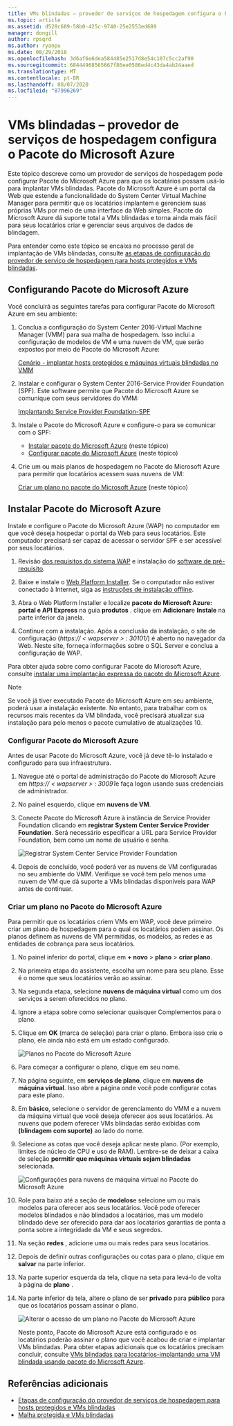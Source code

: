 ```yaml
---
title: VMs blindadas – provedor de serviços de hospedagem configura o Pacote do Microsoft Azure
ms.topic: article
ms.assetid: d528c689-58b0-425c-9740-25e2553ed689
manager: dongill
author: rpsqrd
ms.author: ryanpu
ms.date: 08/29/2018
ms.openlocfilehash: 3d6af6e6dea584485e2517d8e54c107c5cc2af90
ms.sourcegitcommit: 68444968565667f86ee0586ed4c43da4ab24aaed
ms.translationtype: MT
ms.contentlocale: pt-BR
ms.lasthandoff: 08/07/2020
ms.locfileid: "87996269"
---
```

# <a name="shielded-vms---hosting-service-provider-sets-up-windows-azure-pack"></a>VMs blindadas – provedor de serviços de hospedagem configura o Pacote do Microsoft Azure

Este tópico descreve como um provedor de serviços de hospedagem pode configurar Pacote do Microsoft Azure para que os locatários possam usá-lo para implantar VMs blindadas. Pacote do Microsoft Azure é um portal da Web que estende a funcionalidade do System Center Virtual Machine Manager para permitir que os locatários implantem e gerenciem suas próprias VMs por meio de uma interface da Web simples. Pacote do Microsoft Azure dá suporte total a VMs blindadas e torna ainda mais fácil para seus locatários criar e gerenciar seus arquivos de dados de blindagem.

Para entender como este tópico se encaixa no processo geral de implantação de VMs blindadas, consulte [as etapas de configuração do provedor de serviço de hospedagem para hosts protegidos e VMs blindadas](guarded-fabric-configuration-scenarios-for-shielded-vms-overview.md).

## <a name="setting-up-windows-azure-pack"></a>Configurando Pacote do Microsoft Azure

Você concluirá as seguintes tarefas para configurar Pacote do Microsoft Azure em seu ambiente:

1. Conclua a configuração do System Center 2016-Virtual Machine Manager (VMM) para sua malha de hospedagem. Isso inclui a configuração de modelos de VM e uma nuvem de VM, que serão expostos por meio de Pacote do Microsoft Azure:

    [Cenário - implantar hosts protegidos e máquinas virtuais blindadas no VMM](/system-center/vmm/deploy-guarded-host-fabric?view=sc-vmm-2019)

2. Instalar e configurar o System Center 2016-Service Provider Foundation (SPF). Este software permite que Pacote do Microsoft Azure se comunique com seus servidores do VMM:

    [Implantando Service Provider Foundation-SPF](https://technet.microsoft.com/system-center-docs/spf/deploy/deploy-spf)

3. Instale o Pacote do Microsoft Azure e configure-o para se comunicar com o SPF:

    - [Instalar pacote do Microsoft Azure](#install-windows-azure-pack) (neste tópico)
    - [Configurar pacote do Microsoft Azure](#configure-windows-azure-pack) (neste tópico)

4. Crie um ou mais planos de hospedagem no Pacote do Microsoft Azure para permitir que locatários acessem suas nuvens de VM:

    [Criar um plano no pacote do Microsoft Azure](#create-a-plan-in-windows-azure-pack) (neste tópico)

## <a name="install-windows-azure-pack"></a>Instalar Pacote do Microsoft Azure

Instale e configure o Pacote do Microsoft Azure (WAP) no computador em que você deseja hospedar o portal da Web para seus locatários. Este computador precisará ser capaz de acessar o servidor SPF e ser acessível por seus locatários.

1.  Revisão [dos requisitos do sistema WAP](/previous-versions/azure/windows-server-azure-pack/dn296442(v=technet.10)) e instalação do [software de pré-requisito](/previous-versions/azure/windows-server-azure-pack/dn469335(v=technet.10)).

2.  Baixe e instale o [Web Platform Installer](https://www.microsoft.com/web/downloads/platform.aspx). Se o computador não estiver conectado à Internet, siga as [instruções de instalação offline](https://www.iis.net/learn/install/web-platform-installer/web-platform-installer-v4-command-line-webpicmdexe-rtw-release).

3.  Abra o Web Platform Installer e localize **pacote do Microsoft Azure: portal e API Express** na guia **produtos** . clique em **Adicionar**e **Instale** na parte inferior da janela.

4.  Continue com a instalação. Após a conclusão da instalação, o site de configuração (*https:// &lt; wapserver &gt; : 30101/*) é aberto no navegador da Web. Neste site, forneça informações sobre o SQL Server e conclua a configuração de WAP.

Para obter ajuda sobre como configurar Pacote do Microsoft Azure, consulte [instalar uma implantação expressa do pacote do Microsoft Azure](/previous-versions/azure/windows-server-azure-pack/dn296439(v=technet.10)).

> [!NOTE]
> Se você já tiver executado Pacote do Microsoft Azure em seu ambiente, poderá usar a instalação existente. No entanto, para trabalhar com os recursos mais recentes da VM blindada, você precisará atualizar sua instalação para pelo menos o pacote cumulativo de atualizações 10.

### <a name="configure-windows-azure-pack"></a>Configurar Pacote do Microsoft Azure

Antes de usar Pacote do Microsoft Azure, você já deve tê-lo instalado e configurado para sua infraestrutura.

1.  Navegue até o portal de administração do Pacote do Microsoft Azure em *https:// &lt; wapserver &gt; : 30091*e faça logon usando suas credenciais de administrador.

2.  No painel esquerdo, clique em **nuvens de VM**.

3.  Conecte Pacote do Microsoft Azure à instância de Service Provider Foundation clicando em **registrar System Center Service Provider Foundation**. Será necessário especificar a URL para Service Provider Foundation, bem como um nome de usuário e senha.

    ![Registrar System Center Service Provider Foundation](../media/Guarded-Fabric-Shielded-VM/guarded-host-azure-pack-01-register-spf.png)

4.  Depois de concluído, você poderá ver as nuvens de VM configuradas no seu ambiente do VMM. Verifique se você tem pelo menos uma nuvem de VM que dá suporte a VMs blindadas disponíveis para WAP antes de continuar.

### <a name="create-a-plan-in-windows-azure-pack"></a>Criar um plano no Pacote do Microsoft Azure

Para permitir que os locatários criem VMs em WAP, você deve primeiro criar um plano de hospedagem para o qual os locatários podem assinar. Os planos definem as nuvens de VM permitidas, os modelos, as redes e as entidades de cobrança para seus locatários.

1. No painel inferior do portal, clique em **+ novo** &gt; **plano** &gt; **criar plano**.

2. Na primeira etapa do assistente, escolha um nome para seu plano. Esse é o nome que seus locatários verão ao assinar.

3. Na segunda etapa, selecione **nuvens de máquina virtual** como um dos serviços a serem oferecidos no plano.

4. Ignore a etapa sobre como selecionar quaisquer Complementos para o plano.

5. Clique em **OK** (marca de seleção) para criar o plano. Embora isso crie o plano, ele ainda não está em um estado configurado.

   ![Planos no Pacote do Microsoft Azure](../media/Guarded-Fabric-Shielded-VM/guarded-host-azure-pack-02-create-plan.png)

6. Para começar a configurar o plano, clique em seu nome.

7. Na página seguinte, em **serviços de plano**, clique em **nuvens de máquina virtual**. Isso abre a página onde você pode configurar cotas para este plano.

8. Em **básico**, selecione o servidor de gerenciamento do VMM e a nuvem da máquina virtual que você deseja oferecer aos seus locatários. As nuvens que podem oferecer VMs blindadas serão exibidas com **(blindagem com suporte)** ao lado do nome.

9. Selecione as cotas que você deseja aplicar neste plano. (Por exemplo, limites de núcleo de CPU e uso de RAM). Lembre-se de deixar a caixa de seleção **permitir que máquinas virtuais sejam blindadas** selecionada.

   ![Configurações para nuvens de máquina virtual no Pacote do Microsoft Azure](../media/Guarded-Fabric-Shielded-VM/guarded-host-azure-pack-03-virtual-machine-clouds.png)

10. Role para baixo até a seção de **modelos**e selecione um ou mais modelos para oferecer aos seus locatários. Você pode oferecer modelos blindados e não blindados a locatários, mas um modelo blindado deve ser oferecido para dar aos locatários garantias de ponta a ponta sobre a integridade da VM e seus segredos.

11. Na seção **redes** , adicione uma ou mais redes para seus locatários.

12. Depois de definir outras configurações ou cotas para o plano, clique em **salvar** na parte inferior.

13. Na parte superior esquerda da tela, clique na seta para levá-lo de volta à página de **plano** .

14. Na parte inferior da tela, altere o plano de ser **privado** para **público** para que os locatários possam assinar o plano.

    ![Alterar o acesso de um plano no Pacote do Microsoft Azure](../media/Guarded-Fabric-Shielded-VM/guarded-host-azure-pack-04-change-access.png)

    Neste ponto, Pacote do Microsoft Azure está configurado e os locatários poderão assinar o plano que você acabou de criar e implantar VMs blindadas. Para obter etapas adicionais que os locatários precisam concluir, consulte [VMs blindadas para locatários-implantando uma VM blindada usando pacote do Microsoft Azure](guarded-fabric-shielded-vm-windows-azure-pack.md).

## <a name="additional-references"></a>Referências adicionais

- [Etapas de configuração do provedor de serviços de hospedagem para hosts protegidos e VMs blindadas](guarded-fabric-configuration-scenarios-for-shielded-vms-overview.md)
- [Malha protegida e VMs blindadas](guarded-fabric-and-shielded-vms-top-node.md)